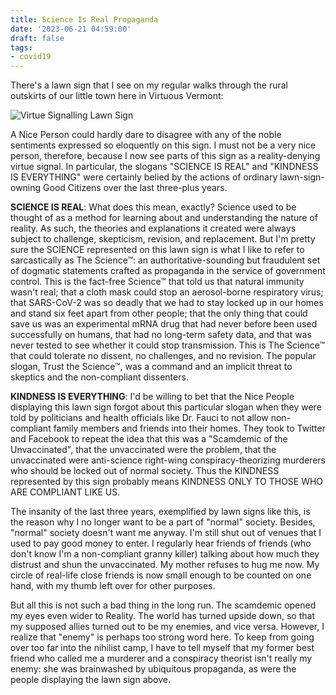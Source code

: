 ```yaml
---
title: Science Is Real Propaganda
date: '2023-06-21 04:59:00'
draft: false
tags:
- covid19
---
```


There's a lawn sign that I see on my regular walks through the rural outskirts
of our little town here in Virtuous Vermont:

![Virtue Signalling Lawn Sign](/images/science-is-real-sign.jpg)

A Nice Person could hardly dare to disagree with any
of the noble sentiments expressed so eloquently on this sign.  I must not
be a very nice person, therefore, because I now see parts of this sign as a reality-denying
virtue signal.  In particular, the slogans "SCIENCE IS REAL" and "KINDNESS IS
EVERYTHING" were certainly belied by the actions of ordinary lawn-sign-owning
Good Citizens over the last three-plus years.

**SCIENCE IS REAL**: What does this mean, exactly?  Science used to be
thought of as a method for learning about and understanding the nature of reality.  As
such, the theories and explanations it created were always subject to
challenge, skepticism, revision, and replacement.  But I'm pretty sure
the SCIENCE represented on this lawn sign is what I like to refer to
sarcastically as The Science™: an authoritative-sounding but
fraudulent set of dogmatic statements crafted as propaganda in the
service of government control.  This is the fact-free Science™ that
told us that natural immunity wasn't real; that a cloth mask could
stop an aerosol-borne respiratory virus; that SARS-CoV-2 was so deadly
that we had to stay locked up in our homes and stand six feet apart
from other people; that the only thing that could save us was an
experimental mRNA drug that had never before been used successfully on
humans, that had no long-term safety data, and that was never
tested to see whether it could stop transmission.  This is The
Science™ that could tolerate no dissent, no challenges, and no
revision.  The popular slogan, Trust the Science™, was a command and
an implicit threat to skeptics and the non-compliant dissenters.

**KINDNESS IS EVERYTHING**:  I'd be willing to bet that the Nice People
displaying this lawn sign forgot about this particular slogan when
they were told by politicians and health officials like Dr. Fauci to not allow non-compliant
family members and friends into their homes.  They took to Twitter and Facebook
to repeat the idea that this was a "Scamdemic of the Unvaccinated", that
the unvaccinated were the problem, that the unvaccinated were anti-science right-wing
conspiracy-theorizing murderers who should be locked out of normal society.  Thus
the KINDNESS represented by this sign probably means KINDNESS ONLY TO THOSE
WHO ARE COMPLIANT LIKE US.

The insanity of the last three years, exemplified by lawn signs like this,
is the reason why I no longer want to be a part of "normal" society.  Besides,
"normal" society doesn't want me anyway.  I'm still shut out of venues
that I used to pay good money to enter. I regularly hear friends of
friends (who don't know I'm a non-compliant granny killer)
talking about how much they distrust and shun the unvaccinated.
My mother refuses to hug me now.  My circle of real-life close friends is now
small enough to be counted on one hand, with my thumb left over for
other purposes.

But all this is not such a bad thing in the long run.  The scamdemic
opened my eyes even wider to Reality.  The world has turned upside
down, so that my supposed allies turned out to be my enemies, and vice
versa.  However, I realize that "enemy" is perhaps too strong word here.  To
keep from going over too far into the nihilist camp, I have to tell
myself that my former best friend who called me a murderer and a
conspiracy theorist isn't really my enemy: she was brainwashed by
ubiquitous propaganda, as were the people displaying the lawn sign above.
